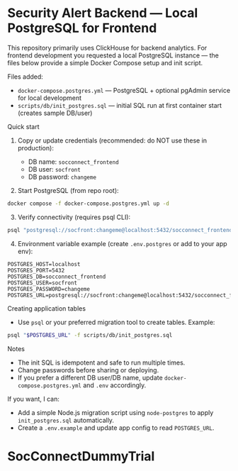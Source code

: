 # Security Alert Backend — Local PostgreSQL for Frontend

This repository primarily uses ClickHouse for backend analytics. For frontend development you requested a local PostgreSQL instance — the files below provide a simple Docker Compose setup and init script.

Files added:
- `docker-compose.postgres.yml` — PostgreSQL + optional pgAdmin service for local development
- `scripts/db/init_postgres.sql` — initial SQL run at first container start (creates sample DB/user)

Quick start

1. Copy or update credentials (recommended: do NOT use these in production):

   - DB name: `socconnect_frontend`
   - DB user: `socfront`
   - DB password: `changeme`

2. Start PostgreSQL (from repo root):

```bash
docker compose -f docker-compose.postgres.yml up -d
```

3. Verify connectivity (requires psql CLI):

```bash
psql "postgresql://socfront:changeme@localhost:5432/socconnect_frontend" -c "\dt"
```

4. Environment variable example (create `.env.postgres` or add to your app env):

```
POSTGRES_HOST=localhost
POSTGRES_PORT=5432
POSTGRES_DB=socconnect_frontend
POSTGRES_USER=socfront
POSTGRES_PASSWORD=changeme
POSTGRES_URL=postgresql://socfront:changeme@localhost:5432/socconnect_frontend
```

Creating application tables

- Use `psql` or your preferred migration tool to create tables. Example:

```bash
psql "$POSTGRES_URL" -f scripts/db/init_postgres.sql
```

Notes

- The init SQL is idempotent and safe to run multiple times.
- Change passwords before sharing or deploying.
- If you prefer a different DB user/DB name, update `docker-compose.postgres.yml` and `.env` accordingly.

If you want, I can:
- Add a simple Node.js migration script using `node-postgres` to apply `init_postgres.sql` automatically.
- Create a `.env.example` and update app config to read `POSTGRES_URL`.

# SocConnectDummyTrial
